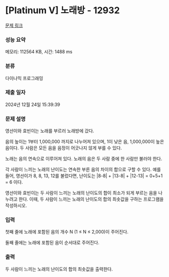 # [Platinum V] 노래방 - 12932 

[문제 링크](https://www.acmicpc.net/problem/12932) 

### 성능 요약

메모리: 112564 KB, 시간: 1488 ms

### 분류

다이나믹 프로그래밍

### 제출 일자

2024년 12월 24일 15:39:39

### 문제 설명

<p>영선이와 효빈이는 노래를 부르러 노래방에 갔다.</p>

<p>음의 높이는 1부터 1,000,000 까지로 나누어져 있으며, 1이 낮은 음, 1,000,000이 높은 음이다. 두 사람은 모든 음을 음정이 어긋나지 않게 부를 수 있다.</p>

<p>노래는 음의 연속으로 이루어져 있다. 노래의 음은 두 사람 중에 한 사람만 불러야 한다.</p>

<p>각 사람이 느끼는 노래의 난이도는 연속한 부른 음의 차이의 합으로 구할 수 있다. 예를 들어, 영선이가 8, 8, 13, 12를 불렀다면, 난이도는 |8-8| + |13-8| + |12-13| = 0+5+1 = 6 이다.</p>

<p>영선이와 효빈이는 두 사람이 느끼는 노래의 난이도의 합이 최소가 되게 부르는 음을 나누려고 한다. 이때, 두 사람이 느끼는 노래의 난이도의 합의 최솟값을 구하는 프로그램을 작성하시오.</p>

### 입력 

 <p>첫째 줄에 노래에 포함된 음의 개수 N (1 ≤ N ≤ 2,000)이 주어진다.</p>

<p>둘째 줄에는 노래에 포함된 음이 순서대로 주어진다.</p>

### 출력 

 <p>두 사람이 느끼는 노래의 난이도의 합의 최솟값을 출력한다.</p>

